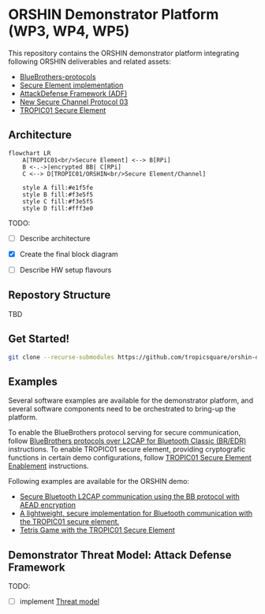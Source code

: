 # ORSHIN Demonstrator Platform (WP3, WP4, WP5)

This repository contains the ORSHIN demonstrator platform integrating following ORSHIN deliverables and related assets:
  - [BlueBrothers-protocols](https://github.com/sacca97/bb-protocols)
  - [Secure Element implementation](secure-element/)
  - [AttackDefense Framework (ADF)](https://github.com/tropicsquare/orshin-adf)
  - [New Secure Channel Protocol 03](https://github.com/securitypattern/orshin-STM32-client-scp03-nscp)
  - [TROPIC01 Secure Element](https://github.com/tropicsquare/tropic01)

## Architecture

```mermaid
flowchart LR
    A[TROPIC01<br/>Secure Element] <--> B[RPi]
    B <-.->|encrypted BB| C[RPi]
    C <--> D[TROPIC01/ORSHIN<br/>Secure Element/Channel]

    style A fill:#e1f5fe
    style B fill:#f3e5f5
    style C fill:#f3e5f5
    style D fill:#fff3e0
```


TODO:
  - [ ] Describe architecture
  - [x] Create the final block diagram
  - [ ] Describe HW setup flavours


## Repostory Structure

TBD

## Get Started!

```bash
git clone --recurse-submodules https://github.com/tropicsquare/orshin-demo
```

## Examples

Several software examples are available for the demonstrator platform, and several software components need to be orchestrated to bring-up the platform.

To enable the BlueBrothers protocol serving for secure communication, follow [BlueBrothers protocols over L2CAP for Bluetooth Classic (BR/EDR)](BB_BRINGUP.md) instructions.
To enable TROPIC01 secure element, providing cryptografic functions in certain demo configurations, follow [TROPIC01 Secure Element Enablement](TROPIC01_BRINGUP.md) instructions.

Following examples are available for the ORSHIN demo:

  - [Secure Bluetooth L2CAP communication using the BB protocol with AEAD encryption](examples/BB-Communication_Example/)
  - [A lightweight, secure implementation for Bluetooth communication with the TROPIC01 secure element.](examples/BB-TP01_Integration/)
  - [Tetris Game with the TROPIC01 Secure Element](examples/Tetris_TP01/)


## Demonstrator Threat Model: Attack Defense Framework

TODO:
  - [ ] implement [Threat model](adf/README.md)



